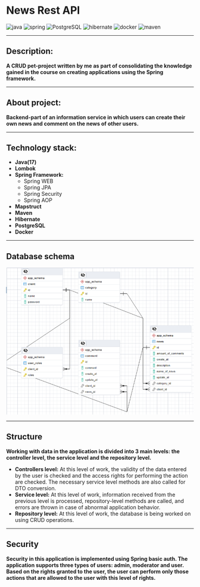 # News Rest API
![java](https://img.shields.io/badge/java-orange?style=flat-square&logo=java) ![spring](https://img.shields.io/badge/spring-green?style=flat-square&logo=spring) ![PostgreSQL](https://img.shields.io/badge/PostgreSQL-Blue?style=flat-square&logo=PostgreSQL&logoColor=blue) ![hibernate](https://img.shields.io/badge/hibernate-red?style=flat-square&logo=Hibernate) ![docker](https://img.shields.io/badge/docker-blue?style=flat-square&logo=Docker) ![maven](https://img.shields.io/badge/maven-yellow?style=flat-square&logo=Maven)
___
## Description:
__A CRUD pet-project written by me as part of consolidating the knowledge gained in the course on creating applications using the Spring framework.__
___
## About project:
__Backend-part of an information service in which users can create their own news and comment on the news of other users.__
___
## Technology stack:
* __Java(17)__
* __Lombok__
* __Spring Framework:__
  * Spring WEB
  * Spring JPA
  * Spring Security
  * Spring AOP
* __Mapstruct__
* __Maven__
* __Hibernate__
* __PostgreSQL__
* __Docker__
___
## Database schema

![img_2.png](https://github.com/MVTrofimov/news_rest_api/blob/main/2024-05-17_23-30-47.png)
___
## Structure
__Working with data in the application is divided into 3 main levels: the controller level, the service level and the repository level.__

* __Controllers level:__ At this level of work, the validity of the data entered by the user is checked and the access rights for performing the action are checked. The necessary service level methods are also called for DTO conversion.
* __Service level:__ At this level of work, information received from the previous level is processed, repository-level methods are called, and errors are thrown in case of abnormal application behavior.
* __Repository level:__ At this level of work, the database is being worked on using CRUD operations.
___
## Security
__Security in this application is implemented using Spring basic auth. The application supports three types of users: admin, moderator and user. Based on the rights granted to the user, the user can perform only those actions that are allowed to the user with this level of rights.__
